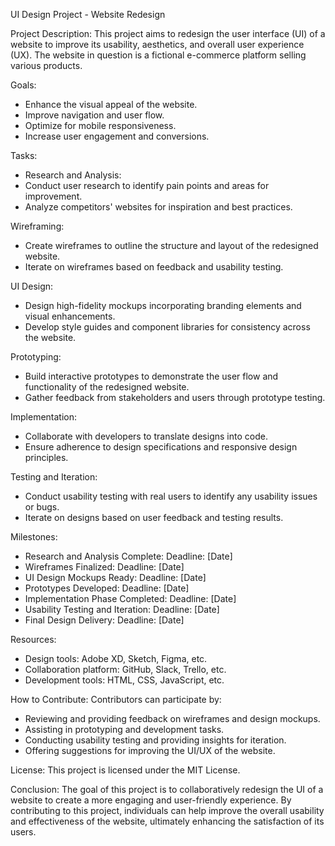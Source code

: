 UI Design Project - Website Redesign

Project Description:
This project aims to redesign the user interface (UI) of a website to improve its usability, aesthetics, and overall user experience (UX). The website in question is a fictional e-commerce platform selling various products.

Goals:
- Enhance the visual appeal of the website.
- Improve navigation and user flow.
- Optimize for mobile responsiveness.
- Increase user engagement and conversions.

Tasks:
- Research and Analysis:
- Conduct user research to identify pain points and areas for improvement.
- Analyze competitors' websites for inspiration and best practices.

Wireframing:
- Create wireframes to outline the structure and layout of the redesigned website.
- Iterate on wireframes based on feedback and usability testing.

UI Design:
- Design high-fidelity mockups incorporating branding elements and visual enhancements.
- Develop style guides and component libraries for consistency across the website.

Prototyping:
- Build interactive prototypes to demonstrate the user flow and functionality of the redesigned website.
- Gather feedback from stakeholders and users through prototype testing.

Implementation:
- Collaborate with developers to translate designs into code.
- Ensure adherence to design specifications and responsive design principles.

Testing and Iteration:
- Conduct usability testing with real users to identify any usability issues or bugs.
- Iterate on designs based on user feedback and testing results.

Milestones:
- Research and Analysis Complete: Deadline: [Date]
- Wireframes Finalized: Deadline: [Date]
- UI Design Mockups Ready: Deadline: [Date]
- Prototypes Developed: Deadline: [Date]
- Implementation Phase Completed: Deadline: [Date]
- Usability Testing and Iteration: Deadline: [Date]
- Final Design Delivery: Deadline: [Date]

Resources:
- Design tools: Adobe XD, Sketch, Figma, etc.
- Collaboration platform: GitHub, Slack, Trello, etc.
- Development tools: HTML, CSS, JavaScript, etc.

How to Contribute:
Contributors can participate by:
- Reviewing and providing feedback on wireframes and design mockups.
- Assisting in prototyping and development tasks.
- Conducting usability testing and providing insights for iteration.
- Offering suggestions for improving the UI/UX of the website.

License:
This project is licensed under the MIT License.

Conclusion:
The goal of this project is to collaboratively redesign the UI of a website to create a more engaging and user-friendly experience. By contributing to this project, individuals can help improve the overall usability and effectiveness of the website, ultimately enhancing the satisfaction of its users.
